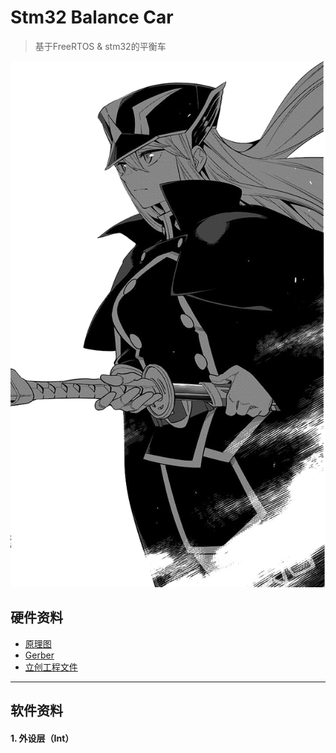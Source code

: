 # Stm32 Balance Car
>基于FreeRTOS & stm32的平衡车

![alt text](Kyo_Ka-1.png)

## 硬件资料
- [原理图](https://github.com/KatagiriNanase/STM32_Balance_Car/blob/main/PCB/SCH_Schematic1_Balace_Car.pdf)
- [Gerber](https://github.com/KatagiriNanase/STM32_Balance_Car/blob/main/PCB/Gerber_PCB.zip)
- [立创工程文件](https://github.com/KatagiriNanase/STM32_Balance_Car/blob/main/PCB/ProPrj_STM32_Balance_Car.epro)
***

## 软件资料
#### **1. 外设层（Int）**
